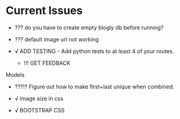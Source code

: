 # Current Issues

- ??? do you have to create empty blogly db before running?
- ??? default image url not working

- √ ADD TESTING - Add python tests to at least 4 of your routes.
    - !!! GET FEEDBACK

Models
- ???!? Figure out how to make first+last unique when combined.



- √ Image size in css
- √ BOOTSTRAP CSS